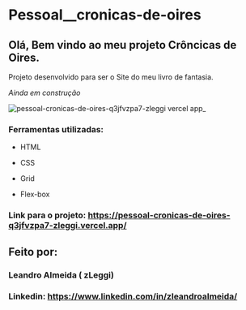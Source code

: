 # Pessoal__cronicas-de-oires

## Olá, Bem vindo ao meu projeto Crôncicas de Oires.
Projeto desenvolvido para ser o Site do meu livro de fantasia. 

*Ainda em construção*

![pessoal-cronicas-de-oires-q3jfvzpa7-zleggi vercel app_](https://github.com/zLeggi/Pessoal__Cronicas-de-Oires/assets/132202776/8ca90916-43b6-4024-979b-1d91af5e6d38)

### Ferramentas utilizadas:

* HTML

* CSS

* Grid

* Flex-box

### Link para o projeto: https://pessoal-cronicas-de-oires-q3jfvzpa7-zleggi.vercel.app/

## Feito por:
### Leandro Almeida ( zLeggi)
### Linkedin: https://www.linkedin.com/in/zleandroalmeida/
